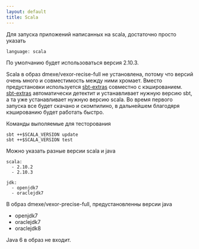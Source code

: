 ```yaml
---
layout: default
title: Scala
---
```


Для запуска приложений написанных на scala, достаточно просто указать

    language: scala

По умолчанию будет использоваться версия 2.10.3.

Scala в образ dmexe/vexor-recise-full не установлена, потому что версий очень
много и совместимость между ними хромает. Вместо предустановки используется
[sbt-extras][extras] совместно с кэшированием. [sbt-extras][extras] автоматически
детектит и устанавливает нужную версию sbt, а та уже устанавливает нужную версию
scala. Во время первого запуска все будет скачано и скомпилино, в дальнейшем
благодяря кэшированию будет работать быстро.

Команды выполяемые для тесторования

    sbt ++$SCALA_VERSION update
    sbt ++$SCALA_VERSION test

Можно указать разные версии scala и java

    scala:
      - 2.10.2
      - 2.10.3

    jdk:
      - openjdk7
      - oraclejdk7

В образ dmexe/vexor-precise-full, предустановленны версии java

* openjdk7
* oraclejdk7
* oraclejdk8

Java 6 в образ не входит.

[extras]: https://github.com/paulp/sbt-extras
